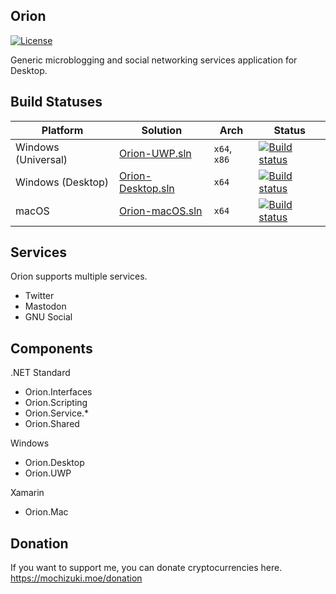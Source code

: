Orion
----

[![License](https://img.shields.io/github/license/mika-f/orion.svg?longCache=true&style=flat-square)](LICENSE)


Generic microblogging and social networking services application for Desktop.  


## Build Statuses

| Platform            | Solution                                      | Arch         | Status                                                                                                                                    |
| ------------------- | --------------------------------------------- | ------------ | ----------------------------------------------------------------------------------------------------------------------------------------- |
| Windows (Universal) | [Orion-UWP.sln](Source/Orion-UWP.sln)         | `x64`, `x86` | [![Build status](https://build.appcenter.ms/v0.1/apps/e222eac7-47e3-4320-b5f6-edcf8a347842/branches/develop/badge)](https://appcenter.ms) |
| Windows (Desktop)   | [Orion-Desktop.sln](Source/Orion-Desktop.sln) | `x64`        | [![Build status](https://img.shields.io/appveyor/ci/mika-f/Orion/develop.svg?style=flat-square)](https://ci.appveyor.com)                 |
| macOS               | [Orion-macOS.sln](Source/Orion-macOS.sln)     | `x64`        | [![Build status](https://img.shields.io/badge/build-unknown-lightgray.svg?longCache=true&style=flat-square)](https://appcenter.ms)        |


## Services

Orion supports multiple services.

* Twitter
* Mastodon
* GNU Social


## Components


.NET Standard

* Orion.Interfaces
* Orion.Scripting
* Orion.Service.*
* Orion.Shared

Windows

* Orion.Desktop
* Orion.UWP

Xamarin

* Orion.Mac


## Donation

If you want to support me, you can donate cryptocurrencies here.  
https://mochizuki.moe/donation
